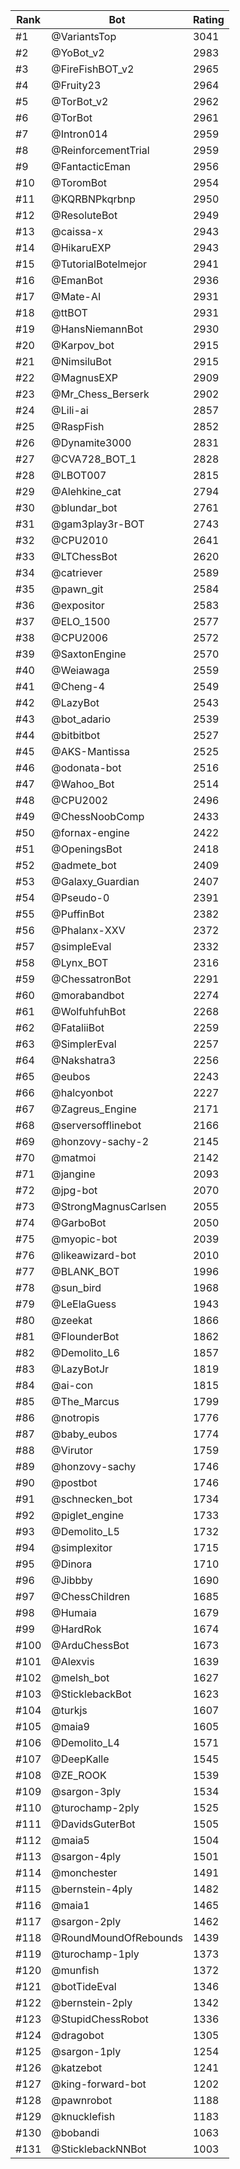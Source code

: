 Rank|Bot|Rating
---|---|---
#1|@VariantsTop|3041
#2|@YoBot_v2|2983
#3|@FireFishBOT_v2|2965
#4|@Fruity23|2964
#5|@TorBot_v2|2962
#6|@TorBot|2961
#7|@Intron014|2959
#8|@ReinforcementTrial|2959
#9|@FantacticEman|2956
#10|@ToromBot|2954
#11|@KQRBNPkqrbnp|2950
#12|@ResoluteBot|2949
#13|@caissa-x|2943
#14|@HikaruEXP|2943
#15|@TutorialBotelmejor|2941
#16|@EmanBot|2936
#17|@Mate-AI|2931
#18|@ttBOT|2931
#19|@HansNiemannBot|2930
#20|@Karpov_bot|2915
#21|@NimsiluBot|2915
#22|@MagnusEXP|2909
#23|@Mr_Chess_Berserk|2902
#24|@Lili-ai|2857
#25|@RaspFish|2852
#26|@Dynamite3000|2831
#27|@CVA728_BOT_1|2828
#28|@LBOT007|2815
#29|@Alehkine_cat|2794
#30|@blundar_bot|2761
#31|@gam3play3r-BOT|2743
#32|@CPU2010|2641
#33|@LTChessBot|2620
#34|@catriever|2589
#35|@pawn_git|2584
#36|@expositor|2583
#37|@ELO_1500|2577
#38|@CPU2006|2572
#39|@SaxtonEngine|2570
#40|@Weiawaga|2559
#41|@Cheng-4|2549
#42|@LazyBot|2543
#43|@bot_adario|2539
#44|@bitbitbot|2527
#45|@AKS-Mantissa|2525
#46|@odonata-bot|2516
#47|@Wahoo_Bot|2514
#48|@CPU2002|2496
#49|@ChessNoobComp|2433
#50|@fornax-engine|2422
#51|@OpeningsBot|2418
#52|@admete_bot|2409
#53|@Galaxy_Guardian|2407
#54|@Pseudo-0|2391
#55|@PuffinBot|2382
#56|@Phalanx-XXV|2372
#57|@simpleEval|2332
#58|@Lynx_BOT|2316
#59|@ChessatronBot|2291
#60|@morabandbot|2274
#61|@WolfuhfuhBot|2268
#62|@FataliiBot|2259
#63|@SimplerEval|2257
#64|@Nakshatra3|2256
#65|@eubos|2243
#66|@halcyonbot|2227
#67|@Zagreus_Engine|2171
#68|@serversofflinebot|2166
#69|@honzovy-sachy-2|2145
#70|@matmoi|2142
#71|@jangine|2093
#72|@jpg-bot|2070
#73|@StrongMagnusCarlsen|2055
#74|@GarboBot|2050
#75|@myopic-bot|2039
#76|@likeawizard-bot|2010
#77|@BLANK_BOT|1996
#78|@sun_bird|1968
#79|@LeElaGuess|1943
#80|@zeekat|1866
#81|@FlounderBot|1862
#82|@Demolito_L6|1857
#83|@LazyBotJr|1819
#84|@ai-con|1815
#85|@The_Marcus|1799
#86|@notropis|1776
#87|@baby_eubos|1774
#88|@Virutor|1759
#89|@honzovy-sachy|1746
#90|@postbot|1746
#91|@schnecken_bot|1734
#92|@piglet_engine|1733
#93|@Demolito_L5|1732
#94|@simplexitor|1715
#95|@Dinora|1710
#96|@Jibbby|1690
#97|@ChessChildren|1685
#98|@Humaia|1679
#99|@HardRok|1674
#100|@ArduChessBot|1673
#101|@Alexvis|1639
#102|@melsh_bot|1627
#103|@SticklebackBot|1623
#104|@turkjs|1607
#105|@maia9|1605
#106|@Demolito_L4|1571
#107|@DeepKalle|1545
#108|@ZE_ROOK|1539
#109|@sargon-3ply|1534
#110|@turochamp-2ply|1525
#111|@DavidsGuterBot|1505
#112|@maia5|1504
#113|@sargon-4ply|1501
#114|@monchester|1491
#115|@bernstein-4ply|1482
#116|@maia1|1465
#117|@sargon-2ply|1462
#118|@RoundMoundOfRebounds|1439
#119|@turochamp-1ply|1373
#120|@munfish|1372
#121|@botTideEval|1346
#122|@bernstein-2ply|1342
#123|@StupidChessRobot|1336
#124|@dragobot|1305
#125|@sargon-1ply|1254
#126|@katzebot|1241
#127|@king-forward-bot|1202
#128|@pawnrobot|1188
#129|@knucklefish|1183
#130|@bobandi|1063
#131|@SticklebackNNBot|1003
